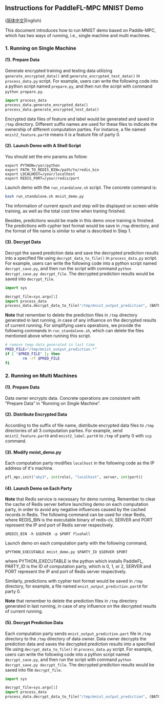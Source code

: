 ## Instructions for PaddleFL-MPC MNIST Demo

([简体中文](./README_CN.md)|English)

This document introduces how to run MNIST demo based on Paddle-MPC, which has two ways of running, i.e., single machine and multi machines.

### 1. Running on Single Machine

#### (1). Prepare Data

Generate encrypted training and testing data utilizing `generate_encrypted_data()` and `generate_encrypted_test_data()` in `process_data.py` script. For example, users can write the following code into a python script named `prepare.py`, and then run the script with command `python prepare.py`.

```python
import process_data
process_data.generate_encrypted_data()
process_data.generate_encrypted_test_data()
```

Encrypted data files of feature and label would be generated and saved in `/tmp` directory. Different suffix names are used for these files to indicate the ownership of different computation parties. For instance, a file named `mnist2_feature.part0` means it is a feature file of party 0.

#### (2). Launch Demo with A Shell Script

You should set the env params as follow:

```
export PYTHON=/yor/python
export PATH_TO_REDIS_BIN=/path/to/redis_bin
export LOCALHOST=/your/localhost
export REDIS_PORT=/your/redis/port
```

Launch demo with the `run_standalone.sh` script. The concrete command is:

```bash
bash run_standalone.sh mnist_demo.py
```

The information of current epoch and step will be displayed on screen while training, as well as the total cost time when traning finished.

Besides, predictions would be made in this demo once training is finished. The predictions with cypher text format would be save in `/tmp` directory, and the format of file name is similar to what is described in Step 1.

#### (3). Decrypt Data

Decrypt the saved prediction data and save the decrypted prediction results into a specified file using `decrypt_data_to_file()` in `process_data.py` script. For example, users can write the following code into a python script named `decrypt_save.py`, and then run the script with command `python decrypt_save.py decrypt_file`. The decrypted prediction results would be saved into `decrypt_file`.

```python
import sys

decrypt_file=sys.argv[1]
import process_data
process_data.decrypt_data_to_file("/tmp/mnist_output_prediction", (BATCH_SIZE,), decrypt_file)
```

**Note** that remember to delete the prediction files in `/tmp` directory generated in last running, in case of any influence on the decrypted results of current running. For simplifying users operations, we provide the following commands in `run_standalone.sh`, which can delete the files mentioned above when running this script.

```bash
# remove temp data generated in last time
PRED_FILE="/tmp/mnist_output_prediction.*"
if [ "$PRED_FILE" ]; then
        rm -rf $PRED_FILE
fi
```



### 2. Running on Multi Machines

#### (1). Prepare Data

Data owner encrypts data. Concrete operations are consistent with “Prepare Data” in “Running on Single Machine”.

#### (2). Distribute Encrypted Data

According to the suffix of file name, distribute encrypted data files to `/tmp ` directories of all 3 computation parties. For example, send `mnist2_feature.part0` and `mnist2_label.part0` to `/tmp` of party 0 with `scp` command.

#### (3). Modify mnist_demo.py

Each computation party modifies `localhost` in the following code as the IP address of it's machine.

```python
pfl_mpc.init("aby3", int(role), "localhost", server, int(port))
```

#### (4). Launch Demo on Each Party

**Note** that Redis service is necessary for demo running. Remember to clear the cache of Redis server before launching demo on each computation party, in order to avoid any negative influences caused by the cached records in Redis. The following command can be used for clear Redis, where REDIS_BIN is the executable binary of redis-cli, SERVER and PORT represent the IP and port of Redis server respectively.

```
$REDIS_BIN -h $SERVER -p $PORT flushall
```

Launch demo on each computation party with the following command,

```
$PYTHON_EXECUTABLE mnist_demo.py $PARTY_ID $SERVER $PORT
```

where PYTHON_EXECUTABLE is the python which installs PaddleFL, PARTY_ID is the ID of computation party, which is 0, 1, or 2, SERVER and PORT represent the IP and port of Redis server respectively.

Similarly, predictions with cypher text format would be saved in `/tmp` directory, for example, a file named `mnist_output_prediction.part0` for party 0.

**Note** that remember to delete the prediction files in `/tmp` directory generated in last running, in case of any influence on the decrypted results of current running.

#### (5). Decrypt Prediction Data

Each computation party sends  `mnist_output_prediction.part` file in `/tmp` directory to the `/tmp` directory of data owner. Data owner decrypts the prediction data and saves the decrypted prediction results into a specified file using `decrypt_data_to_file()` in `process_data.py` script. For example, users can write the following code into a python script named `decrypt_save.py`, and then run the script with command `python decrypt_save.py decrypt_file`. The decrypted prediction results would be saved into file `decrypt_file`.

```python
import sys

decrypt_file=sys.argv[1]
import process_data
process_data.decrypt_data_to_file("/tmp/mnist_output_prediction", (BATCH_SIZE,), decrypt_file)
```

